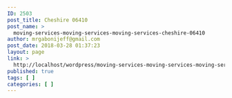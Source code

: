 ```yaml
---
ID: 2503
post_title: Cheshire 06410
post_name: >
  moving-services-moving-services-moving-services-cheshire-06410
author: mrgabonijeff@gmail.com
post_date: 2018-03-28 01:37:23
layout: page
link: >
  http://localhost/wordpress/moving-services-moving-services-moving-services-cheshire-06410/
published: true
tags: [ ]
categories: [ ]
---
```

